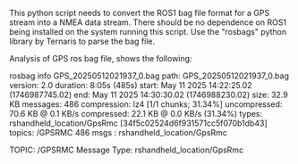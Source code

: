 This python script needs to convert the ROS1 bag file format for a GPS stream into a NMEA data stream.
There should be no dependence on ROS1 being installed on the system running this script.
Use the "rosbags" python library by Ternaris to parse the bag file.

Analysis of GPS ros bag file, shows the following:

rosbag info GPS_20250512021937_0.bag
path: GPS_20250512021937_0.bag
version: 2.0
duration: 8:05s (485s)
start: May 11 2025 14:22:25.02 (1746987745.02)
end: May 11 2025 14:30:30.02 (1746988230.02)
size: 32.9 KB
messages: 486
compression: lz4 [1/1 chunks; 31.34%]
uncompressed: 70.6 KB @ 0.1 KB/s
compressed: 22.1 KB @ 0.0 KB/s (31.34%)
types: rshandheld_location/GpsRmc [34f5c02524d6f931571cc5f070b1db43]
topics: /GPSRMC 486 msgs : rshandheld_location/GpsRmc

TOPIC: /GPSRMC
Message Type: rshandheld_location/GpsRmc


